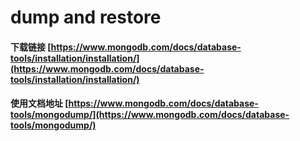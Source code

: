 # dump and restore

#### 下载链接 [https://www.mongodb.com/docs/database-tools/installation/installation/](https://www.mongodb.com/docs/database-tools/installation/installation/)



#### 使用文档地址 [https://www.mongodb.com/docs/database-tools/mongodump/](https://www.mongodb.com/docs/database-tools/mongodump/)
